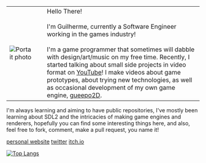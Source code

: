 |  |  |  |
|--|--|--|
| ![Portait photo](https://gueepo.me/assets/img/me3-3-2.png) | &nbsp;&nbsp; | Hello There! <br/><br/>I'm Guilherme, currently a Software Engineer working in the games industry! <br/><br/>I'm a game programmer that sometimes will dabble with design/art/music on my free time. Recently, I started talking about small side projects in video format on [YouTube](https://www.youtube.com/c/gueepotv)! I make videos about game prototypes, about trying new technologies, as well as occasional development of my own game engine, [gueepo2D](https://github.com/guilhermepo2/gueepo2D).|


I'm always learning and aiming to have public repositories, I've mostly been learning about SDL2 and the intricacies of making game engines and renderers, hopefully you can find some interesting things here, and also, feel free to fork, comment, make a pull request, you name it!

[personal website](https://gueepo.me/) [twitter](https://twitter.com/guilhermepo2) [itch.io](https://gueepo.itch.io/)

[![Top Langs](https://github-readme-stats.vercel.app/api/top-langs/?username=guilhermepo2&layout=compact)](https://github.com/anuraghazra/github-readme-stats)

<!--
**guilhermepo2/guilhermepo2** is a ✨ _special_ ✨ repository because its `README.md` (this file) appears on your GitHub profile.

Here are some ideas to get you started:

- 🔭 I’m currently working on ...
- 🌱 I’m currently learning ...
- 👯 I’m looking to collaborate on ...
- 🤔 I’m looking for help with ...
- 💬 Ask me about ...
- 📫 How to reach me: ...
- 😄 Pronouns: ...
- ⚡ Fun fact: ...
-->
